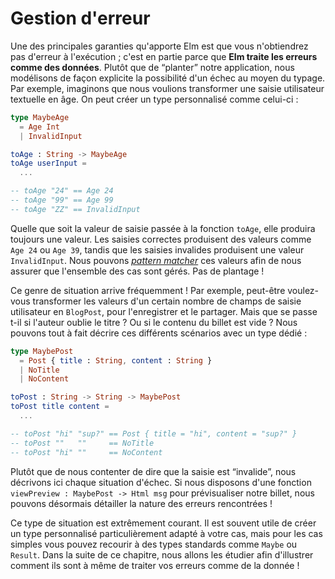 # Gestion d'erreur

Une des principales garanties qu'apporte Elm est que vous n'obtiendrez pas d'erreur à l'exécution ; c'est en partie parce que **Elm traite les erreurs comme des données**. Plutôt que de “planter” notre application, nous modélisons de façon explicite la possibilité d'un échec au moyen du typage. Par exemple, imaginons que nous voulions transformer une saisie utilisateur textuelle en âge. On peut créer un type personnalisé comme celui-ci :

```elm
type MaybeAge
  = Age Int
  | InvalidInput

toAge : String -> MaybeAge
toAge userInput =
  ...

-- toAge "24" == Age 24
-- toAge "99" == Age 99
-- toAge "ZZ" == InvalidInput
```

Quelle que soit la valeur de saisie passée à la fonction `toAge`, elle produira toujours une valeur. Les saisies correctes produisent des valeurs comme `Age 24` ou `Age 39`, tandis que les saisies invalides produisent une valeur `InvalidInput`. Nous pouvons [*pattern matcher*](/types/pattern_matching.html) ces valeurs afin de nous assurer que l'ensemble des cas sont gérés. Pas de plantage !

Ce genre de situation arrive fréquemment ! Par exemple, peut-être voulez-vous transformer les valeurs d'un certain nombre de champs de saisie utilisateur en `BlogPost`, pour l'enregistrer et le partager. Mais que se passe t-il si l'auteur oublie le titre ? Ou si le contenu du billet est vide ? Nous pouvons tout à fait décrire ces différents scénarios avec un type dédié :

```elm
type MaybePost
  = Post { title : String, content : String }
  | NoTitle
  | NoContent

toPost : String -> String -> MaybePost
toPost title content =
  ...

-- toPost "hi" "sup?" == Post { title = "hi", content = "sup?" }
-- toPost ""   ""     == NoTitle
-- toPost "hi" ""     == NoContent
```

Plutôt que de nous contenter de dire que la saisie est “invalide”, nous décrivons ici chaque situation d'échec. Si nous disposons d'une fonction `viewPreview : MaybePost -> Html msg` pour prévisualiser notre billet, nous pouvons désormais détailler la nature des erreurs rencontrées !

Ce type de situation est extrêmement courant. Il est souvent utile de créer un type personnalisé particulièrement adapté à votre cas, mais pour les cas simples vous pouvez recourir à des types standards comme `Maybe` ou `Result`. Dans la suite de ce chapitre, nous allons les étudier afin d'illustrer comment ils sont à même de traiter vos erreurs comme de la donnée !
